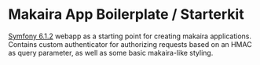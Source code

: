 # Makaira App Boilerplate / Starterkit

[Symfony 6.1.2](https://symfony.com/) webapp as a starting point for creating makaira applications.
Contains custom authenticator for authorizing requests based on an HMAC as query parameter, as well as some basic makaira-like styling.

